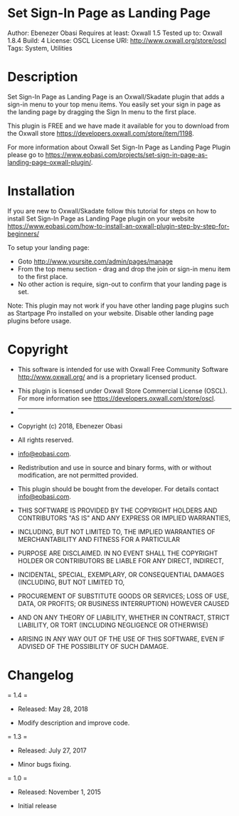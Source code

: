 # Set Sign-In Page as Landing Page
Author: Ebenezer Obasi
Requires at least: Oxwall 1.5
Tested up to: Oxwall 1.8.4
Build: 4
License: OSCL
License URI: http://www.oxwall.org/store/oscl
Tags: 	System, Utilities

# Description
Set Sign-In Page as Landing Page is an Oxwall/Skadate plugin that adds a sign-in menu to your top menu items. You easily set your sign in page as the landing page by dragging the Sign In menu to the first place.

This plugin is FREE and we have made it available for you to download from the Oxwall store https://developers.oxwall.com/store/item/1198.

For more information about Oxwall Set Sign-In Page as Landing Page Plugin please go to https://www.eobasi.com/projects/set-sign-in-page-as-landing-page-oxwall-plugin/.

# Installation 
If you are new to Oxwall/Skadate follow this tutorial for steps on how to install Set Sign-In Page as Landing Page plugin on your website https://www.eobasi.com/how-to-install-an-oxwall-plugin-step-by-step-for-beginners/

To setup your landing page:

 - Goto http://www.yoursite.com/admin/pages/manage
 - From the top menu section - drag and drop the join or sign-in menu item to the first place.
 - No other action is require, sign-out to confirm that your landing page is set.

Note: This plugin may not work if you have other landing page plugins such as Startpage Pro installed on your website. Disable other landing page plugins before usage.

# Copyright 
 * This software is intended for use with Oxwall Free Community Software http://www.oxwall.org/ and is a proprietary licensed product. 
 * This plugin is licensed under Oxwall Store Commercial License (OSCL). For more information see https://developers.oxwall.com/store/oscl.

 * ---
 * Copyright (c) 2018, Ebenezer Obasi
 * All rights reserved.
 * info@eobasi.com.

 * Redistribution and use in source and binary forms, with or without modification, are not permitted provided.

 * This plugin should be bought from the developer. For details contact info@eobasi.com.

 * THIS SOFTWARE IS PROVIDED BY THE COPYRIGHT HOLDERS AND CONTRIBUTORS "AS IS" AND ANY EXPRESS OR IMPLIED WARRANTIES,
 * INCLUDING, BUT NOT LIMITED TO, THE IMPLIED WARRANTIES OF MERCHANTABILITY AND FITNESS FOR A PARTICULAR
 * PURPOSE ARE DISCLAIMED. IN NO EVENT SHALL THE COPYRIGHT HOLDER OR CONTRIBUTORS BE LIABLE FOR ANY DIRECT, INDIRECT,
 * INCIDENTAL, SPECIAL, EXEMPLARY, OR CONSEQUENTIAL DAMAGES (INCLUDING, BUT NOT LIMITED TO,
 * PROCUREMENT OF SUBSTITUTE GOODS OR SERVICES; LOSS OF USE, DATA, OR PROFITS; OR BUSINESS INTERRUPTION) HOWEVER CAUSED
 * AND ON ANY THEORY OF LIABILITY, WHETHER IN CONTRACT, STRICT LIABILITY, OR TORT (INCLUDING NEGLIGENCE OR OTHERWISE)
 * ARISING IN ANY WAY OUT OF THE USE OF THIS SOFTWARE, EVEN IF ADVISED OF THE POSSIBILITY OF SUCH DAMAGE.
 
# Changelog 
 
 = 1.4 =
 * Released: May 28, 2018
 
 - Modify description and improve code.
 
 = 1.3 =
 * Released: July 27, 2017
 
 - Minor bugs fixing.
 
 = 1.0 = 
 * Released: November 1, 2015
 - Initial release
